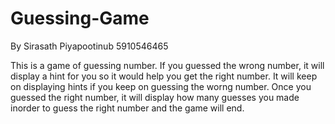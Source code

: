 # Guessing-Game

By Sirasath Piyapootinub 5910546465

This is a game of guessing number. If you guessed the wrong number, it will display a hint for you so 
it would help you get the right number. It will keep on displaying hints if you keep on guessing the worng 
number. Once you guessed the right number, it will display how many guesses you made inorder to guess the right 
number and the game will end.
